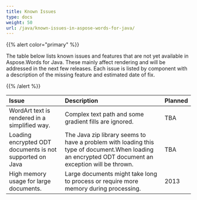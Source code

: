 ```yaml
---
title: Known Issues
type: docs
weight: 50
url: /java/known-issues-in-aspose-words-for-java/
---
```


{{% alert color="primary" %}} 

The table below lists known issues and features that are not yet available in Aspose.Words for Java. These mainly affect rendering and will be addressed in the next few releases. Each issue is listed by component with a description of the missing feature and estimated date of fix.

{{% /alert %}} 

|Issue|Description|Planned|
| :- | :- | :- |
|WordArt text is rendered in a simplified way.|Complex text path and some gradient fills are ignored.|TBA|
|Loading encrypted ODT documents is not supported on Java|The Java zip library seems to have a problem with loading this type of document.When loading an encrypted ODT document an exception will be thrown.|TBA|
|High memory usage for large documents.|Large documents might take long to process or require more memory during processing.|2013|

